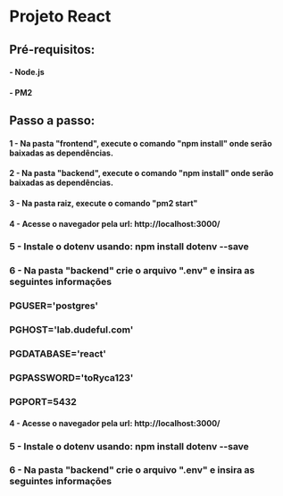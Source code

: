 # Projeto React

## Pré-requisitos:

#### - Node.js

#### - PM2

## Passo a passo:

#### 1 - Na pasta "frontend", execute o comando "npm install" onde serão baixadas as dependências.

#### 2 - Na pasta "backend", execute o comando "npm install" onde serão baixadas as dependências.

#### 3 - Na pasta raiz, execute o comando "pm2 start"

#### 4 - Acesse o navegador pela url: http://localhost:3000/

### 5 - Instale o dotenv usando: npm install dotenv --save

### 6 - Na pasta "backend" crie o arquivo ".env" e insira as seguintes informações

### PGUSER='postgres'

### PGHOST='lab.dudeful.com'

### PGDATABASE='react'

### PGPASSWORD='toRyca123'

### PGPORT=5432

#### 4 - Acesse o navegador pela url: http://localhost:3000/

### 5 - Instale o dotenv usando: npm install dotenv --save

### 6 - Na pasta "backend" crie o arquivo ".env" e insira as seguintes informações
